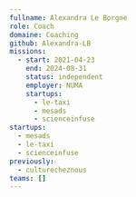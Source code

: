 ```yaml
---
fullname: Alexandra Le Borgne
role: Coach
domaine: Coaching
github: Alexandra-LB
missions:
  - start: 2021-04-23
    end: 2024-08-31
    status: independent
    employer: NUMA
    startups:
      - le-taxi
      - mesads
      - scienceinfuse
startups:
  - mesads
  - le-taxi
  - scienceinfuse
previously:
  - culturecheznous
teams: []
---
```

